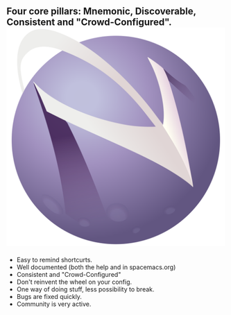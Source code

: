 ## Four core pillars: Mnemonic, Discoverable, Consistent and "Crowd-Configured". ![small-logo](images/logo.svg)

 * Easy to remind shortcurts.
 * Well documented (both the help and in spacemacs.org)
 * Consistent and "Crowd-Configured"
  * Don't reinvent the wheel on your config.
  * One way of doing stuff, less possibility to break.
  * Bugs are fixed quickly.
  * Community is very active.
